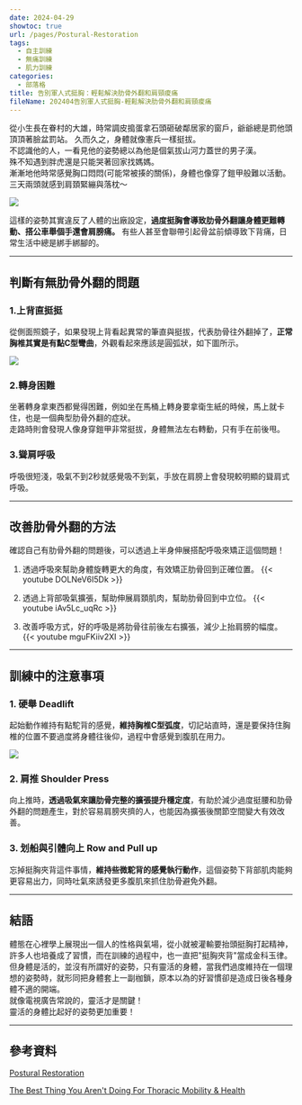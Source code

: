 ```yaml
---
date: 2024-04-29
showtoc: true
url: /pages/Postural-Restoration
tags:
  - 自主訓練
  - 無痛訓練
  - 肌力訓練
categories:
  - 部落格
title: 告別軍人式挺胸：輕鬆解決肋骨外翻和肩頸痠痛
fileName: 202404告別軍人式挺胸-輕鬆解決肋骨外翻和肩頸痠痛
---
```


從小生長在眷村的大雄，時常調皮搗蛋拿石頭砸破鄰居家的窗戶，爺爺總是罰他頭頂頂著臉盆罰站。
久而久之，身體就像憲兵一樣挺拔。  
不認識他的人，一看見他的姿勢總以為他是個氣拔山河力蓋世的男子漢。  
殊不知遇到胖虎還是只能哭著回家找媽媽。  
漸漸地他時常感覺胸口悶悶(可能常被揍的關係)，身體也像穿了鎧甲般難以活動。  
三天兩頭就感到肩頚緊繃與落枕～

![](https://cdn.jsdelivr.net/gh/xiang0805/blogimage@main/img/202404-02.jpg)

這樣的姿勢其實違反了人體的出廠設定，**過度挺胸會導致肋骨外翻讓身體更難轉動、搭公車舉個手還會肩膀痛。**
有些人甚至會聯帶引起骨盆前傾導致下背痛，日常生活中總是綁手綁腳的。

---

## 判斷有無肋骨外翻的問題

### 1.上背直挺挺

從側面照鏡子，如果發現上背看起異常的筆直與挺拔，代表肋骨往外翻掉了，**正常胸椎其實是有點C型彎曲**，外觀看起來應該是圓弧狀，如下圖所示。

![](https://cdn.jsdelivr.net/gh/xiang0805/blogimage@main/img/202404-01.jpg)

### 2.轉身困難

坐著轉身拿東西都覺得困難，例如坐在馬桶上轉身要拿衛生紙的時候，馬上就卡住，也是一個典型肋骨外翻的症狀。  
走路時則會發現人像身穿鎧甲非常挺拔，身體無法左右轉動，只有手在前後甩。

### 3.聳肩呼吸

呼吸很短淺，吸氣不到2秒就感覺吸不到氣，手放在肩膀上會發現較明顯的聳肩式呼吸。

---

## 改善肋骨外翻的方法

確認自己有肋骨外翻的問題後，可以透過上半身伸展搭配呼吸來矯正這個問題！

1. 透過呼吸來幫助身體旋轉更大的角度，有效矯正肋骨回到正確位置。
   {{< youtube DOLNeV6I5Dk >}}

2. 透過上背部吸氣擴張，幫助伸展肩頚肌肉，幫助肋骨回到中立位。
   {{< youtube iAv5Lc_uqRc >}}

3. 改善呼吸方式，好的呼吸是將肋骨往前後左右擴張，減少上抬肩膀的幅度。
   {{< youtube mguFKiiv2XI >}}

---

## 訓練中的注意事項

### 1. 硬舉 Deadlift

起始動作維持有點駝背的感覺，**維持胸椎C型弧度**，切記站直時，還是要保持住胸椎的位置不要過度將身體往後仰，過程中會感覺到腹肌在用力。

![](https://cdn.jsdelivr.net/gh/xiang0805/blogimage@main/img/202404-03.jpg)

### 2. 肩推 Shoulder Press

向上推時，**透過吸氣來讓肋骨完整的擴張提升穩定度**，有助於減少過度挺腰和肋骨外翻的問題產生，對於容易肩膀夾擠的人，也能因為擴張後關節空間變大有效改善。

### 3. 划船與引體向上 Row and Pull up

忘掉挺胸夾背這件事情，**維持些微駝背的感覺執行動作**，這個姿勢下背部肌肉能夠更容易出力，同時吐氣來誘發更多腹肌來抓住肋骨避免外翻。

---

## 結語

體態在心裡學上展現出一個人的性格與氣場，從小就被灌輸要抬頭挺胸打起精神，許多人也培養成了習慣，而在訓練的過程中，也一直把"挺胸夾背"當成金科玉律。  
但身體是活的，並沒有所謂好的姿勢，只有靈活的身體，當我們過度維持在一個理想的姿勢時，就形同把身體套上一副枷鎖，原本以為的好習慣卻是造成日後各種身體不適的開端。  
就像電視廣告常說的，靈活才是關鍵！  
靈活的身體比起好的姿勢更加重要！

---

## 參考資料

[Postural Restoration](https://www.youtube.com/watch?v=iG6p6EzL4aQ)

[The Best Thing You Aren't Doing For Thoracic Mobility & Health](https://www.youtube.com/watch?v=MnRXoKe7wuI)
